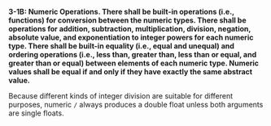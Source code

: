 **3-1B: Numeric Operations.  There shall be built-in operations (i.e., functions) for conversion between the numeric types. There shall be operations for addition, subtraction, multiplication, division, negation, absolute value, and exponentiation to integer powers for each numeric type. There shall be built-in equality (i.e., equal and unequal) and ordering operations (i.e., less than, greater than, less than or equal, and greater than or equal) between elements of each numeric type. Numeric values shall be equal if and only if they have exactly the same abstract value.**

Because different kinds of integer division are suitable for different purposes, 
numeric `/` always produces a double float unless both arguments are single floats.
